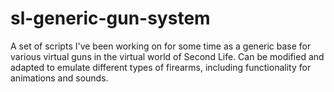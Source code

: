 # sl-generic-gun-system
A set of scripts I've been working on for some time as a generic base for various virtual guns in the virtual world of Second Life. Can be modified and adapted to emulate different types of firearms, including functionality for animations and sounds.
